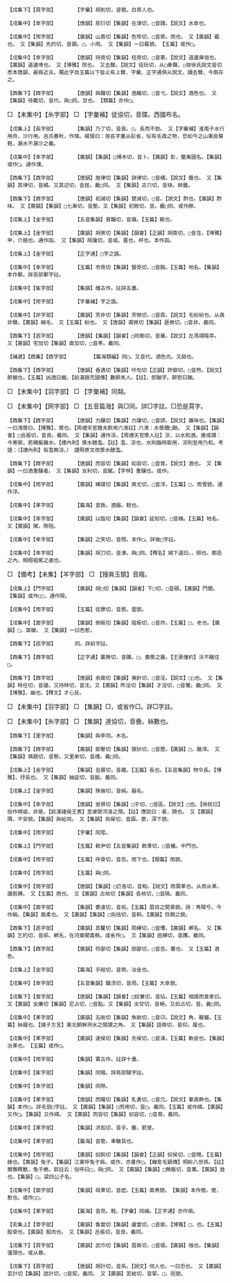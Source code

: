 <!-- { "loadSidebar": true } -->
	【戌集下】【頁字部】		【字彙】胡到切，音號。白首人也。

	【戌集中】【阜字部】		【唐韻】慈衍切【集韻】在演切，□音踐。【說文】水阜也。

	【戌集中】【雨字部】		【廣韻】山責切【集韻】色窄切，□音索。雨也。　又【廣韻】霰也。　又【集韻】先的切，音錫。□，小雨。　又【集韻】一曰霰貌。　【玉篇】或作□。

	【戌集中】【阜字部】		【唐韻】持兗切【集韻】柱兗切，□音篆。【說文】道邊庳垣也。【廣韻】道邊埤也。　又【博雅】院也。　又去聲。【說文】徒玩切，从□彖聲。○按徐氏說文音切悉本唐韻，最爲近古。獨此字自玉篇以下皆止有上聲，字彙、正字通俱从說文，讀去聲，今兩存之。

	【酉集下】【酉字部】		【唐韻】與職切【集韻】逸織切，□音弋。【說文】酒色也。　又【集韻】待戴切，音代。與□同。甘也。　【類篇】亦作□。

□	【未集中】【糸字部】	□	【字彙補】徒協切，音牒。西國布名。

	【戌集上】【長字部】		【集韻】乃了切，音褭。□，長而不勁。　又【字彙補】淮南子水行用舟，沙行用。呂氏春秋，作鳩。楊愼曰：按镸字蓋从髟省，似有毛毳之物，恐如今之山東皮幫鞋，漏水不漏沙之義。

	【戌集中】【阜字部】		【廣韻】【集韻】□博木切，音卜。【廣韻】彭，蠻夷國名。【集韻】或作□。通作濮。

	【酉集下】【酉字部】		【唐韻】居律切【集韻】訣律切，□音橘。【說文】醬也。　又【集韻】其律切，音繘。又其述切，音屈。義□同。　又【集韻】古穴切，音玦。蚌醬。

	【酉集下】【酉字部】		【唐韻】初減切【集韻】楚減切，□音。【說文】酢也。【廣韻】酢味。　又【廣韻】【集韻】□七漸切，音塹。又【集韻】初斂切，音。義□同。或作醦。

	【戌集上】【金字部】		【五音集韻】賞職切，音識。【玉篇】糚也。

	【戌集上】【金字部】		【廣韻】胡男切【集韻】【韻會】【正韻】胡南切，□音含。【博雅】甲，介鎧也。通作函。　又【集韻】胡讒切，音咸。匵也，杯也。本作函。

	【戌集上】【金字部】		【正字通】□字之譌。

	【戌集中】【阜字部】		【玉篇】市兗切【集韻】豎兗切，□音腨。【玉篇】地名。【集韻】本作鄟。詳邑部鄟字註。

	【戌集中】【隹字部】		【集韻】雌古作。註詳五畫。

	【戌集中】【雨字部】		【字彙補】字之譌。

	【戌集中】【非字部】		【廣韻】芳非切【集韻】芳微切，□音霏。【說文】毛紛紛也。从毳非聲。【廣韻】細毛。　又【玉篇】紛也。　又【唐韻】甫微切【集韻】匪微切，□音非。義同。

	【酉集下】【邑字部】		【唐韻】【集韻】【韻會】□同都切，音屠。【說文】左馮翊陽亭。　又【廣韻】宅加切【集韻】直加切，□音茶。義同。

	【補遺】【酉集】【酉字部】		【篇海類編】同□。又音代。酒色光。又甜也。

	【酉集下】【酉字部】		【唐韻】香遇切【集韻】吁句切【正韻】許御切，□音煦。【說文】醉醟也。【玉篇】凶酒曰醟。【前漢趙充國傳】數醉羌人。【註】，卽酗字。醉怒曰酗。

□	【未集中】【羽字部】	□	【字彙補】同翷。

□	【未集中】【网字部】	□	【五音篇海】與□同。詳□字註。□恐是罥字。

	【酉集下】【酉字部】		【唐韻】力釀切【集韻】力讓切，□音諒。【說文】雜味也。【集韻】一曰淸漿曰。【博雅】，漿也。【周禮天官膳夫飮用六淸註】六淸：水漿醴□酏。　又【集韻】【韻會】□呂張切，音良。義同。　又【集韻】通作涼。【周禮天官漿人註】涼，以水和酒。康成謂：今寒粥，若糗飯雜水。【禮內則】漿水醷濫。【註】濫，涼也。水則臨時取用，涼則至用乃和。考證：〔【禮內則】有濫無涼。〕　謹照原文改漿水醷濫。 

	【酉集下】【酉字部】		【唐韻】而容切【集韻】如容切，□音茸。【說文】酒也。　又【集韻】一曰酒重釀者。　又【集韻】女利切，音膩。【字林】重釀也。或作。

	【戌集中】【雨字部】		【廣韻】縛謀切【集韻】房尤切，□音浮。【玉篇】□，雨雪貌。通作浮。

	【戌集中】【革字部】		【篇海】音敦。酒器。鞊也。

	【戌集中】【阜字部】		【廣韻】以脂切【集韻】【韻會】延知切，□音姨。【玉篇】地名。　又【廣韻】隇，險阻。

	【戌集中】【阜字部】		【集韻】之笑切，音照。本作□。詳後□字註。

	【戌集中】【阜字部】		【集韻】胡刀切，音濠。與□同。【釋名】城下道曰。，翶也。都邑之內，翶翔祖駕之處也。

□	【備考】【未集】【羊字部】	□	【搜眞玉鏡】音羶。

	【戌集上】【門字部】		【廣韻】胡□切【集韻】【韻會】下□切，□音硍。【廣韻】門閾。【集韻】或作□□，通作限。

	【戌集中】【雨字部】		【玉篇】徒罪切，音憝。雲貌。

	【戌集中】【面字部】		【廣韻】側板切【集韻】阻板切，□音拃。【玉篇】□，老也。【廣韻】□，面皺。　又【集韻】一曰色慙。

	【酉集下】【邑字部】		同。詳前字註。

	【酉集下】【酉字部】		【正字通】叢無切，音雛。□，羹漿之屬。【王褒僮約】沃不酪住□。

	【酉集下】【酉字部】		【唐韻】余箴切【集韻】夷針切，□音淫。【說文】□□也。　又【集韻】時任切，音諶。又持林切，音沈。又【廣韻】昨淫切【集韻】才淫切，□音鬵。義□同。　又【博雅】，幽也。【釋文】才心反。

□	【未集中】【羽字部】	□	【集韻】□，或省作□。詳□字註。

□	【未集中】【糸字部】	□	【集韻】達協切，音疊。絲數也。

	【酉集下】【里字部】		【集韻】與李同。木名。

	【酉集下】【酉字部】		【廣韻】郞擊切【集韻】狼狄切，□音歷。【廣韻】□，酪滓。　又【集韻】憐題切，音黎。又里弟切，音禮。義□同。

	【戌集上】【金字部】		【集韻】丑展切，音蕆。【玉篇】長也。【五音集韻】物令長。【博雅】，抒長也。　又【集韻】抽延切，音脠。義同。

	【戌集上】【金字部】		【集韻】殊倫切，音純。器名。

	【戌集中】【阜字部】		【唐韻】豈俱切【集韻】□于切，□音區。【說文】□也。【徐鉉曰】俗作崎嶇，非是。【前漢諸侯王表】至虖阸河洛之閒。【註】應劭曰：者，踦也。　又【廣韻】隅，不安貌。【集韻】與岴同。　又【集韻】烏侯切，音謳。窬，深下貌。

	【戌集中】【雨字部】		【字彙】同霐。

	【戌集上】【門字部】		【玉篇】敕尹切【五音集韻】敕準切，□音楯。中門也。

	【戌集中】【雨字部】		【玉篇】呼骨切，音忽。雨下也。【類篇】雨貌。

	【戌集中】【雨字部】		【玉篇】與□同。

	【戌集中】【雨字部】		【唐韻】【集韻】□匹各切，音粕。【說文】雨需革也。从雨从革。讀若膊。　又【玉篇】雨也。　又【廣韻】古核切【集韻】各核切，□音隔。義同。

	【戌集中】【面字部】		【集韻】委遠切，音宛。【玉篇】眉目之閒美貌。詩：靑陽兮。今作婉。【集韻】面柔也。　又【廣韻】【集韻】□烏括切，音斡。【廣韻】目開之貌。

	【酉集下】【邑字部】		【廣韻】其籰切【集韻】局縛切，□音戄。【廣韻】鄕名。　又【集韻】乞約切，音郤。鄕名，在河東聞喜縣。或省作□。　又【集韻】屈縛切，音躩。義同。

	【酉集下】【酉字部】		【廣韻】符鄙切【集韻】部鄙切，□音否。覆也。　又【玉篇】酒色。

	【戌集上】【金字部】		【篇海】乎經切，音熒。冶金也。

	【戌集中】【阜字部】		【五音集韻】職流切，音周。【玉篇】大阜貌。

	【戌集下】【食字部】		【唐韻】【集韻】【韻會】□奴兼切，音拈。【玉篇】相謁而食麥曰。　又【廣韻】女廉切【集韻】尼占切，□音黏。又【集韻】汝甘切，音蚦。又如占切，音。義□同。

	【戌集中】【革字部】		【廣韻】五剛切【集韻】魚剛切，□音卬。【說文】角，鞮屬。【玉篇】絲履也。【揚子方言】東北朝鮮冽水之閒謂之角。　又【集韻】語兩切，音仰。履也。

	【戌集中】【革字部】		【廣韻】速侯切【集韻】先侯切，□音涑。【玉篇】軟皮也。【集韻】治革也。　【玉篇】或作□。

	【戌集中】【雨字部】		【集韻】霣古作。註詳十畫。

	【戌集中】【隹字部】		【集韻】同鵠。詳鳥部鵠字註。

	【戌集中】【阜字部】		【集韻】同隙。

	【戌集中】【革字部】		【唐韻】而隴切【集韻】乳勇切，□音宂。【說文】鞌毳飾也。【集韻】本作□。詳毛部□字註。　又【廣韻】【集韻】□而用切，音□。義同。【玉篇】或作縙。【廣韻】又作□。【集韻】又作縙。　又【廣韻】而容切【集韻】如容切，□音茸。義同。

	【戌集中】【革字部】		【集韻】洪孤切，音乎。簏，箭室。

	【戌集中】【革字部】		【篇海】音管。車鞁具也。

	【戌集中】【雨字部】		【廣韻】奴鉤切【集韻】【韻會】【正韻】奴侯切，□音羺。【玉篇】娩也。【廣韻】兔子。【集韻】江東呼兔子爲。或作，亦書作□。【韓愈毛穎傳】明眎八世孫。【註】爾雅釋獸，兔子嬎。郭註云：俗呼曰□，與□同。　又【廣韻】【集韻】□無販切，音萬。【廣韻】姓也。【集韻】□，梁四公子名。

	【戌集中】【面字部】		【集韻】母果切，音麽。【玉篇】面靑貌。　【集韻】本作懡。懡，慙也。或作□□。

	【戌集中】【革字部】		【篇海】音亮。鞋。【字彙】同緉。【正字通】亦作兩。

	【亥集上】【骨字部】		【廣韻】魯當切【集韻】盧當切，□音郞。【博雅】□，也。【玉篇】股骨也。【廣韻】股肉也。　又【集韻】呂張切，音良。義同。

	【戌集下】【頁字部】		【廣韻】武巾切【集韻】眉貧切，□音珉。【廣韻】强也。【集韻】彊頭也。或从昬。

	【戌集下】【頁字部】		【唐韻】胡計切，音系。【說文】伺人也。一曰恐也。　又【廣韻】苦計切【集韻】詰計切，□音契。義同。　又【廣韻】苦結切，音挈。□，短貌。

